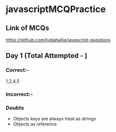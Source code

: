# javascriptMCQPractice

## Link of MCQs

https://github.com/lydiahallie/javascript-questions


## Day 1 (Total Attempted - )

### Correct:-
1,2,4,5

### Incorrect:-


### Doubts

- Objects keys are always treat as strings
- Objects as reference 

